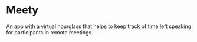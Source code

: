 # Meety
An app with a virtual hourglass that helps to keep track of time left speaking for participants in remote meetings.

